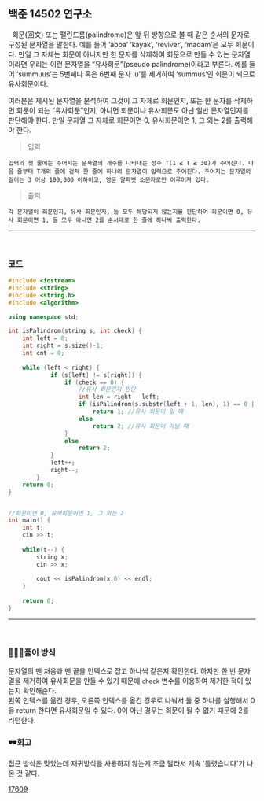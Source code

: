 ## 백준 14502 연구소

&nbsp;
회문(回文) 또는 팰린드롬(palindrome)은 앞 뒤 방향으로 볼 때 같은 순서의 문자로 구성된 문자열을 말한다. 예를 들어 ‘abba’ ‘kayak’, ‘reviver’, ‘madam’은 모두 회문이다. 만일 그 자체는 회문이 아니지만 한 문자를 삭제하여 회문으로 만들 수 있는 문자열이라면 우리는 이런 문자열을 “유사회문”(pseudo palindrome)이라고 부른다. 예를 들어 ‘summuus’는 5번째나 혹은 6번째 문자 ‘u’를 제거하여 ‘summus’인 회문이 되므로 유사회문이다.

여러분은 제시된 문자열을 분석하여 그것이 그 자체로 회문인지, 또는 한 문자를 삭제하면 회문이 되는 “유사회문”인지, 아니면 회문이나 유사회문도 아닌 일반 문자열인지를 판단해야 한다. 만일 문자열 그 자체로 회문이면 0, 유사회문이면 1, 그 외는 2를 출력해야 한다. 
&nbsp;

>입력 

    입력의 첫 줄에는 주어지는 문자열의 개수를 나타내는 정수 T(1 ≤ T ≤ 30)가 주어진다. 다음 줄부터 T개의 줄에 걸쳐 한 줄에 하나의 문자열이 입력으로 주어진다. 주어지는 문자열의 길이는 3 이상 100,000 이하이고, 영문 알파벳 소문자로만 이루어져 있다.

>출력

    각 문자열이 회문인지, 유사 회문인지, 둘 모두 해당되지 않는지를 판단하여 회문이면 0, 유사 회문이면 1, 둘 모두 아니면 2를 순서대로 한 줄에 하나씩 출력한다.

***
&nbsp;
### 코드
```cpp
#include <iostream>
#include <string>
#include <string.h>
#include <algorithm>

using namespace std;

int isPalindrom(string s, int check) {
    int left = 0;
    int right = s.size()-1;
    int cnt = 0;
    
    while (left < right) {
            if (s[left] != s[right]) {
                if (check == 0) {
                    //유사 회문인지 판단
                    int len = right - left;
                    if (isPalindrom(s.substr(left + 1, len), 1) == 0 || isPalindrom(s.substr(left, len), 1) == 0)
                        return 1; //유사 회문이 일 때
                    else
                        return 2; //유사 회문이 아닐 때
                }
                else
                    return 2;
            }
            left++;
            right--;
        }
    return 0;
}


//회문이면 0, 유사회문이면 1, 그 외는 2
int main() {
    int t;
    cin >> t;
    
    while(t--) {
        string x;
        cin >> x;
        
        cout << isPalindrom(x,0) << endl;
    }
    
    return 0;
}


```
***

&nbsp;

### 👩🏻‍💻풀이 방식
문자열의 맨 처음과 맨 끝을 인덱스로 잡고 하나씩 같은지 확인한다. 하지만 한 번 문자열을 제거하여 유사회문을 만들 수 있기 때문에 `check` 변수를 이용하여 제거한 적이 있는지 확인해준다.  
왼쪽 인덱스를 옮긴 경우, 오른쪽 인덱스를 옮긴 경우로 나눠서 둘 중 하나를 실행해서 0을 return 한다면 유사회문일 수 있다.
0이 아닌 경우는 회문이 될 수 없기 때문에 2를 리턴한다. 


### 🕶회고
접근 방식은 맞았는데 재귀방식을 사용하지 않는게 조금 달라서 계속 '틀렸습니다'가 나온 것 같다.





[17609](https://www.acmicpc.net/problem/17609, "baekjoon")
